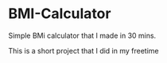 # BMI-Calculator
Simple BMi calculator that I made in 30 mins.

This is a short project that I did in my freetime
